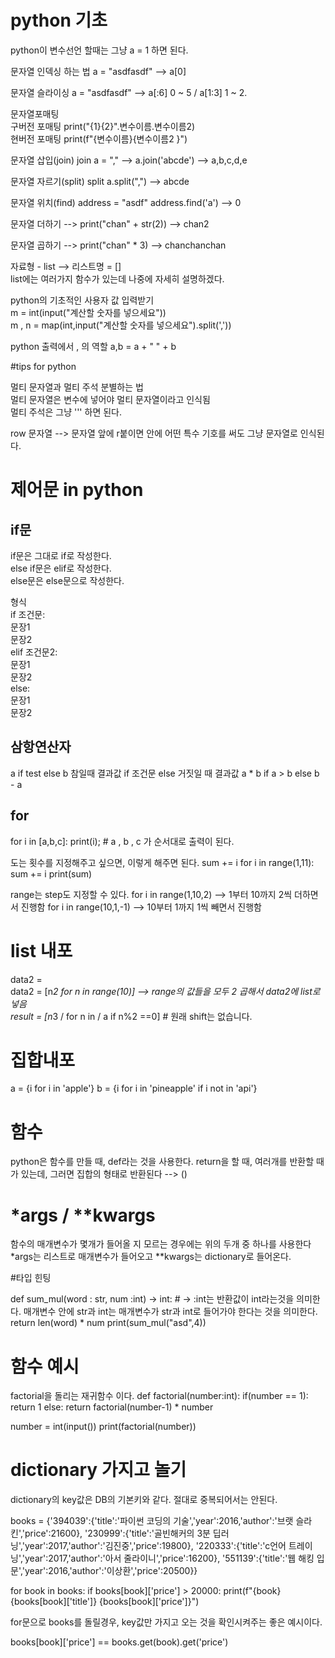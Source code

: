 # python 기초

python이 변수선언 할때는 그냥 a = 1 하면 된다.  


문자열 인덱싱 하는 법 a = "asdfasdf" --> a[0]    

문자열 슬라이싱 a = "asdfasdf" --> a[:6] 0 ~ 5 / a[1:3] 1 ~ 2.  

문자열포매팅  
구버전 포매팅 print("{1}{2}".변수이름.변수이름2)  
현버전 포매팅 print(f"{변수이름}{변수이름2 }")  
  
문자열 삽입(join) join a = "," --> a.join('abcde') --> a,b,c,d,e    

문자열 자르기(split) split a.split(",") --> abcde    

문자열 위치(find) address = "asdf" address.find('a') --> 0    

문자열 더하기 --> print("chan" + str(2)) --> chan2    
  
문자열 곱하기 --> print("chan" * 3) --> chanchanchan    

자료형 - list --> 리스트명 = []  
list에는 여러가지 함수가 있는데 나중에 자세히 설명하겠다.  

python의 기초적인 사용자 값 입력받기  
m = int(input("계산할 숫자를 넣으세요"))    
m , n = map(int,input("계산할 숫자를 넣으세요").split(','))    

python 출력에서 , 의 역할
a,b = a + " " + b
  
#tips for python

멀티 문자열과 멀티 주석 분별하는 법  
멀티 문자열은 변수에 넣어야 멀티 문자열이라고 인식됨  
멀티 주석은 그냥 ''' 하면 된다.    

row 문자열 --> 문자열 앞에 r붙이면 안에 어떤 특수 기호를 써도 그냥 문자열로 인식된다.  

# 제어문 in python

## if문

if문은 그대로 if로 작성한다.     
else if문은 elif로 작성한다.    
else문은 else문으로 작성한다.  

형식    
if 조건문:  
    문장1  
    문장2  
elif 조건문2:  
    문장1  
    문장2   
else:   
    문장1  
    문장2  

## 삼항연산자
a if test else b
참일때 결과값 if 조건문 else 거짓일 때 결과값
a * b if a > b else b - a

## for
for i in [a,b,c]:
    print(i); # a , b , c 가  순서대로 출력이 된다.

도는 횟수를 지정해주고 싶으면, 이렇게 해주면 된다.
sum += i
for i in range(1,11):
    sum += i 
print(sum)

range는 step도 지정할 수 있다.
for i in range(1,10,2) --> 1부터 10까지 2씩 더하면서 진행함
for i in range(10,1,-1) --> 10부터 1까지 1씩 빼면서 진행함

# list 내포

data2 =   
data2 = [n*2 for n in range(10)]  --> range의 값들을 모두 2 곱해서 data2에 list로 넣음  
result = [n*3 / for n in / a if n%2 ==0] # 원래 shift는 없습니다.    

# 집합내포

a = {i for i in 'apple'}
b = {i for i in 'pineapple' if i not in 'api'}

# 함수
python은 함수를 만들 때, def라는 것을 사용한다.
return을 할 때, 여러개를 반환할 때가 있는데, 그러면 집합의 형태로 반환된다 --> ()


# *args / **kwargs
함수의 매개변수가 몇개가 들어올 지 모르는 경우에는 위의 두개 중 하나를 사용한다
*args는 리스트로 매개변수가 들어오고 **kwargs는 dictionary로 들어온다.

#타입 힌팅

def sum_mul(word : str, num :int) -> int:
    # -> :int는  반환값이 int라는것을 의미한다. 매개변수 안에 str과 int는 매개변수가 str과 int로 들어가야 한다는 것을 의미한다.
    return len(word) * num
print(sum_mul("asd",4))


# 함수 예시
factorial을 돌리는 재귀함수 이다.
def factorial(number:int):
    if(number == 1):
        return 1
    else:
        return factorial(number-1) * number

number = int(input())
print(factorial(number))

# dictionary 가지고 놀기

dictionary의 key값은 DB의 기본키와 같다. 절대로 중복되어서는 안된다.

books = {'394039':{'title':'파이썬 코딩의 기술','year':2016,'author':'브랫 슬라킨','price':21600},
        '230999':{'title':'골빈해커의 3분 딥러닝','year':2017,'author':'김진중','price':19800},
        '220333':{'title':'c언어 트레이닝','year':2017,'author':'아서 줄라이니','price':16200},
        '551139':{'title':'웹 해킹 입문','year':2016,'author':'이상환','price':20500}}

for book in books:
    if books[book]['price'] > 20000:
        print(f"{book} {books[book]['title']} {books[book]['price']}")

for문으로 books를 돌릴경우, key값만 가지고 오는 것을 확인시켜주는 좋은 예시이다.

books[book]['price'] == books.get(book).get('price')
